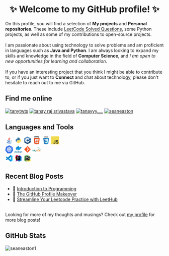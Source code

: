 <!-- MAIN HEADING -->
<h1 align="center">✨ Welcome to my GitHub profile! ✨</h1>
 

<!-- BIO -->
On this profile, you will find a selection of **My projects** and **Personal repositories**. These include <a href="https://github.com/SeanEaston1/LeetCode-Solved-Questions">LeetCode Solved Questions</a>, some Python projects, as well as some of my contributions to open-source projects. 
<br><br>
I am passionate about using technology to solve problems and am proficient in languages such as **Java and Python**. I am always looking to expand my skills and knowledge in the field of **Computer Science**, and *I am open to new opportunities for learning and collaboration*. 
<br><br>
If you have an interesting project that you think I might be able to contribute to, or if you just want to **Connect** and chat about technology, please don't hesitate to reach out to me via GitHub. 
<br>


<!-- ONLINE -->
<h2>
  Find me online
</h2>
<a href="https://twitter.com/tanytwts" target="blank"><img align="center" src="https://raw.githubusercontent.com/rahuldkjain/github-profile-readme-generator/master/src/images/icons/Social/twitter.svg" alt="tanytwts" height="30" width="40" /></a>
<a href="https://linkedin.com/in/tanay raj srivastava" target="blank"><img align="center" src="https://raw.githubusercontent.com/rahuldkjain/github-profile-readme-generator/master/src/images/icons/Social/linked-in-alt.svg" alt="tanay raj srivastava" height="30" width="40" /></a>
<a href="https://instagram.com/tanayyy___" target="blank"><img align="center" src="https://raw.githubusercontent.com/rahuldkjain/github-profile-readme-generator/master/src/images/icons/Social/instagram.svg" alt="tanayyy___" height="30" width="40" /></a>
<a href="https://www.leetcode.com/seaneaston" target="blank"><img align="center" src="https://raw.githubusercontent.com/rahuldkjain/github-profile-readme-generator/master/src/images/icons/Social/leet-code.svg" alt="seaneaston" height="30" width="40" /></a>
<br>


<!-- VISITOR COUNT -->
<!--  
<p align="right"> 
  Visitor count<br>
  <img src="https://profile-counter.glitch.me/seaneaston1/count.svg" />
</p> 
-->

  
<!-- LANGUAGES & TOOLS -->
<h2>
  Languages and Tools
</h2>
<p>
<!--    
<img align="right" src="https://github-readme-stats.vercel.app/api/top-langs?username=seaneaston1&show_icons=true&locale=en&layout=compact" alt="seaneaston1" /> 
-->
<img width="5%" src="https://github.com/SeanEaston1/SeanEaston1/blob/main/media/icons8-java-480.png?raw=true">
<img width="5%" src="https://raw.githubusercontent.com/github/explore/5b3600551e122a3277c2c5368af2ad5725ffa9a1/topics/python/python.png"> 
<img width="5%" src="https://raw.githubusercontent.com/github/explore/5b3600551e122a3277c2c5368af2ad5725ffa9a1/topics/cpp/cpp.png"> 
<img width="5%" src="https://raw.githubusercontent.com/github/explore/80688e429a7d4ef2fca1e82350fe8e3517d3494d/topics/html/html.png">
<img width="5%" src="https://raw.githubusercontent.com/github/explore/80688e429a7d4ef2fca1e82350fe8e3517d3494d/topics/css/css.png">
<img width="5%" src="https://raw.githubusercontent.com/github/explore/80688e429a7d4ef2fca1e82350fe8e3517d3494d/topics/javascript/javascript.png">
  <br>
<img width="5%" src="https://raw.githubusercontent.com/github/explore/01ea2a586e5da744792d0ccfce2f68b861f29301/topics/kubernetes/kubernetes.png"> 
<img width="5%" src="https://raw.githubusercontent.com/github/explore/80688e429a7d4ef2fca1e82350fe8e3517d3494d/topics/docker/docker.png">  
<img width="5%" src="https://github.com/SeanEaston1/SeanEaston1/blob/main/media/icons8-git-480.png?raw=true">
<img width="5%" src="https://github.com/SeanEaston1/SeanEaston1/blob/main/media/icons8-mysql-logo-480.png?raw=true">
  <br>
<img width="5%" src="https://github.com/SeanEaston1/SeanEaston1/blob/main/media/icons8-visual-studio-code-2019-480.png?raw=true">
<img width="5%" src="https://github.com/SeanEaston1/SeanEaston1/blob/main/media/icons8-intellij-idea-480.png?raw=true">
<img width="5%" src="https://github.com/SeanEaston1/SeanEaston1/blob/main/media/icons8-pycharm-480.png?raw=true">
</p>


<!-- BLOG POST -->
## Recent Blog Posts
<!-- BLOGPOSTS:START -->
 - 💯 [Introduction to Programming](https://seaneaston.hashnode.dev/introduction-to-programming)
 - 💫 [The GitHub Profile Makeover](https://seaneaston.hashnode.dev/the-github-profile-makeover)
 - 🚀 [Streamline Your Leetcode Practice with LeetHub](https://seaneaston.hashnode.dev/streamline-your-leetcode-practice-with-leethub)<!-- BLOGPOSTS:END -->
<br>
Looking for more of my thoughts and musings? Check out <a href="https://seaneaston.hashnode.dev">my profile</a> for more blog posts!
<br>


<!-- GITHUB STATS -->
<h2>
  GitHub Stats
</h2>
<!--  
<p>&nbsp;<img align="center" src="https://github-readme-stats.vercel.app/api?username=seaneaston1&show_icons=true&locale=en" alt="seaneaston1" /></p>
-->
<p><img align="center" src="https://github-readme-streak-stats.herokuapp.com/?user=seaneaston1&" alt="seaneaston1" /></p>
